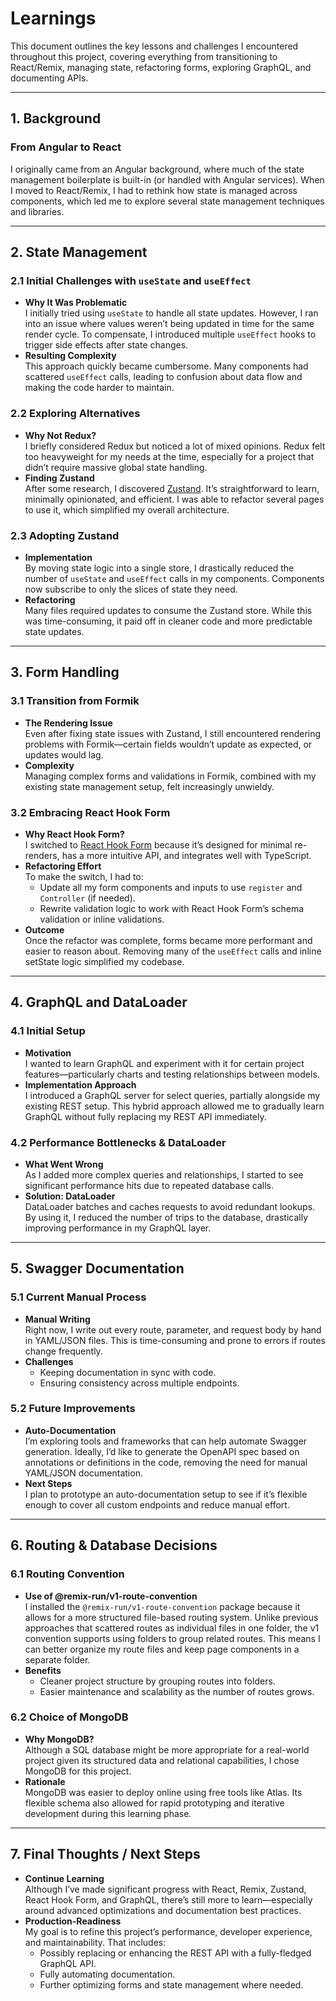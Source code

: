 # Learnings

This document outlines the key lessons and challenges I encountered throughout this project, covering everything from transitioning to React/Remix, managing state, refactoring forms, exploring GraphQL, and documenting APIs.

---

## 1. Background

### From Angular to React

I originally came from an Angular background, where much of the state management boilerplate is built-in (or handled with Angular services). When I moved to React/Remix, I had to rethink how state is managed across components, which led me to explore several state management techniques and libraries.

---

## 2. State Management

### 2.1 Initial Challenges with `useState` and `useEffect`

- **Why It Was Problematic**  
  I initially tried using `useState` to handle all state updates. However, I ran into an issue where values weren’t being updated in time for the same render cycle. To compensate, I introduced multiple `useEffect` hooks to trigger side effects after state changes.
- **Resulting Complexity**  
  This approach quickly became cumbersome. Many components had scattered `useEffect` calls, leading to confusion about data flow and making the code harder to maintain.

### 2.2 Exploring Alternatives

- **Why Not Redux?**  
  I briefly considered Redux but noticed a lot of mixed opinions. Redux felt too heavyweight for my needs at the time, especially for a project that didn’t require massive global state handling.
- **Finding Zustand**  
  After some research, I discovered [Zustand](https://github.com/pmndrs/zustand). It’s straightforward to learn, minimally opinionated, and efficient. I was able to refactor several pages to use it, which simplified my overall architecture.

### 2.3 Adopting Zustand

- **Implementation**  
  By moving state logic into a single store, I drastically reduced the number of `useState` and `useEffect` calls in my components. Components now subscribe to only the slices of state they need.
- **Refactoring**  
  Many files required updates to consume the Zustand store. While this was time-consuming, it paid off in cleaner code and more predictable state updates.

---

## 3. Form Handling

### 3.1 Transition from Formik

- **The Rendering Issue**  
  Even after fixing state issues with Zustand, I still encountered rendering problems with Formik—certain fields wouldn’t update as expected, or updates would lag.
- **Complexity**  
  Managing complex forms and validations in Formik, combined with my existing state management setup, felt increasingly unwieldy.

### 3.2 Embracing React Hook Form

- **Why React Hook Form?**  
  I switched to [React Hook Form](https://react-hook-form.com) because it’s designed for minimal re-renders, has a more intuitive API, and integrates well with TypeScript.
- **Refactoring Effort**  
  To make the switch, I had to:
  - Update all my form components and inputs to use `register` and `Controller` (if needed).
  - Rewrite validation logic to work with React Hook Form’s schema validation or inline validations.
- **Outcome**  
  Once the refactor was complete, forms became more performant and easier to reason about. Removing many of the `useEffect` calls and inline setState logic simplified my codebase.

---

## 4. GraphQL and DataLoader

### 4.1 Initial Setup

- **Motivation**  
  I wanted to learn GraphQL and experiment with it for certain project features—particularly charts and testing relationships between models.
- **Implementation Approach**  
  I introduced a GraphQL server for select queries, partially alongside my existing REST setup. This hybrid approach allowed me to gradually learn GraphQL without fully replacing my REST API immediately.

### 4.2 Performance Bottlenecks & DataLoader

- **What Went Wrong**  
  As I added more complex queries and relationships, I started to see significant performance hits due to repeated database calls.
- **Solution: DataLoader**  
  DataLoader batches and caches requests to avoid redundant lookups. By using it, I reduced the number of trips to the database, drastically improving performance in my GraphQL layer.

---

## 5. Swagger Documentation

### 5.1 Current Manual Process

- **Manual Writing**  
  Right now, I write out every route, parameter, and request body by hand in YAML/JSON files. This is time-consuming and prone to errors if routes change frequently.
- **Challenges**
  - Keeping documentation in sync with code.
  - Ensuring consistency across multiple endpoints.

### 5.2 Future Improvements

- **Auto-Documentation**  
  I’m exploring tools and frameworks that can help automate Swagger generation. Ideally, I’d like to generate the OpenAPI spec based on annotations or definitions in the code, removing the need for manual YAML/JSON documentation.
- **Next Steps**  
  I plan to prototype an auto-documentation setup to see if it’s flexible enough to cover all custom endpoints and reduce manual effort.

---

## 6. Routing & Database Decisions

### 6.1 Routing Convention

- **Use of @remix-run/v1-route-convention**  
  I installed the `@remix-run/v1-route-convention` package because it allows for a more structured file-based routing system. Unlike previous approaches that scattered routes as individual files in one folder, the v1 convention supports using folders to group related routes. This means I can better organize my route files and keep page components in a separate folder.
- **Benefits**
  - Cleaner project structure by grouping routes into folders.
  - Easier maintenance and scalability as the number of routes grows.

### 6.2 Choice of MongoDB

- **Why MongoDB?**  
  Although a SQL database might be more appropriate for a real-world project given its structured data and relational capabilities, I chose MongoDB for this project.
- **Rationale**  
  MongoDB was easier to deploy online using free tools like Atlas. Its flexible schema also allowed for rapid prototyping and iterative development during this learning phase.

---

## 7. Final Thoughts / Next Steps

- **Continue Learning**  
  Although I’ve made significant progress with React, Remix, Zustand, React Hook Form, and GraphQL, there’s still more to learn—especially around advanced optimizations and documentation best practices.
- **Production-Readiness**  
  My goal is to refine this project’s performance, developer experience, and maintainability. That includes:
  - Possibly replacing or enhancing the REST API with a fully-fledged GraphQL API.
  - Fully automating documentation.
  - Further optimizing forms and state management where needed.
